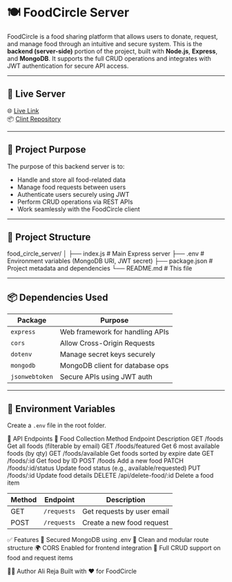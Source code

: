 # 🍽️ FoodCircle Server

FoodCircle is a food sharing platform that allows users to donate, request, and manage food through an intuitive and secure system. This is the **backend (server-side)** portion of the project, built with **Node.js**, **Express**, and **MongoDB**. It supports the full CRUD operations and integrates with JWT authentication for secure API access.

---

## 🚀 Live Server

🌐 [Live Link]([utter-waste.surge.sh](https://utter-waste.surge.sh/))  
📦 [Clint Repository](https://github.com/Alireja-khan/Food-Circle-Client)

---

## 🧠 Project Purpose

The purpose of this backend server is to:
- Handle and store all food-related data
- Manage food requests between users
- Authenticate users securely using JWT
- Perform CRUD operations via REST APIs
- Work seamlessly with the FoodCircle client

---

## 📁 Project Structure

food_circle_server/
│
├── index.js # Main Express server
├── .env # Environment variables (MongoDB URI, JWT secret)
├── package.json # Project metadata and dependencies
└── README.md # This file


---

## 📦 Dependencies Used

| Package        | Purpose                          |
|----------------|----------------------------------|
| `express`      | Web framework for handling APIs  |
| `cors`         | Allow Cross-Origin Requests      |
| `dotenv`       | Manage secret keys securely      |
| `mongodb`      | MongoDB client for database ops  |
| `jsonwebtoken` | Secure APIs using JWT auth       |

---

## 🔐 Environment Variables

Create a `.env` file in the root folder.


🧪 API Endpoints
🔹 Food Collection
Method	Endpoint	Description
GET	/foods	Get all foods (filterable by email)
GET	/foods/featured	Get 6 most available foods (by qty)
GET	/foods/available	Get foods sorted by expire date
GET	/foods/:id	Get food by ID
POST	/foods	Add a new food
PATCH	/foods/:id/status	Update food status (e.g., available/requested)
PUT	/foods/:id	Update food details
DELETE	/api/delete-food/:id	Delete a food item


| Method | Endpoint    | Description                |
| ------ | ----------- | -------------------------- |
| GET    | `/requests` | Get requests by user email |
| POST   | `/requests` | Create a new food request  |



✅ Features
🔐 Secured MongoDB using .env
🧹 Clean and modular route structure
🌍 CORS Enabled for frontend integration
🔄 Full CRUD support on food and request items


👨‍💻 Author
Ali Reja
Built with ❤️ for FoodCircle